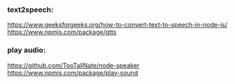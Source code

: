 
###  text2speech:

https://www.geeksforgeeks.org/how-to-convert-text-to-speech-in-node-js/
https://www.npmjs.com/package/gtts


###  play audio:

https://github.com/TooTallNate/node-speaker
https://www.npmjs.com/package/play-sound